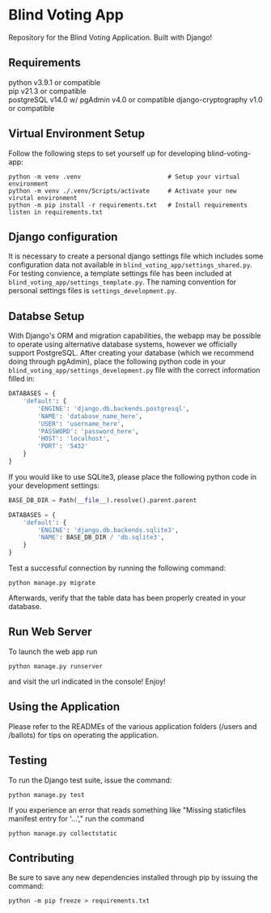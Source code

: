 ﻿# Blind Voting App
Repository for the Blind Voting Application. Built with Django!  

## Requirements  
python v3.9.1 or compatible  
pip v21.3 or compatible  
postgreSQL v14.0 w/ pgAdmin v4.0 or compatible
django-cryptography v1.0 or compatible

## Virtual Environment Setup
Follow the following steps to set yourself up for developing blind-voting-app:
```shell  
python -m venv .venv                        # Setup your virtual environment
python -m venv ./.venv/Scripts/activate     # Activate your new virutal environment
python -m pip install -r requirements.txt   # Install requirements listen in requirements.txt
```  

## Django configuration
It is necessary to create a personal django settings file which includes some configuration data not available in `blind_voting_app/settings_shared.py`. For testing convience, a template settings file has been included at `blind_voting_app/settings_template.py`. The naming convention for personal settings files is `settings_development.py`.

## Databse Setup  
With Django's ORM and migration capabilities, the webapp may be possible to operate using alternative database systems, however we officially support PostgreSQL. After creating your database (which we recommend doing through pgAdmin), place the following python code in your `blind_voting_app/settings_development.py` file with the correct information filled in:
```python
DATABASES = {
    'default': {
        'ENGINE': 'django.db.backends.postgresql',
        'NAME': 'database_name_here',
        'USER': 'username_here',
        'PASSWORD': 'password_here',
        'HOST': 'localhost',
        'PORT': '5432'
    }
}
```  
If you would like to use SQLite3, please place the following python code in your development settings:
```python
BASE_DB_DIR = Path(__file__).resolve().parent.parent

DATABASES = {
    'default': {
        'ENGINE': 'django.db.backends.sqlite3',
        'NAME': BASE_DB_DIR / 'db.sqlite3',
    }
}
```
Test a successful connection by running the following command:
```shell
python manage.py migrate
```
Afterwards, verify that the table data has been properly created in your database.

## Run Web Server
To launch the web app run
```shell
python manage.py runserver
```
and visit the url indicated in the console! Enjoy!

## Using the Application
Please refer to the READMEs of the various application folders (/users and /ballots) for tips on operating the application.

## Testing
To run the Django test suite, issue the command:  
```shell
python manage.py test
```
If you experience an error that reads something like "Missing staticfiles manifest entry for '...'," run the command
```shell
python manage.py collectstatic
```

## Contributing  
Be sure to save any new dependencies installed through pip by issuing the command:  
```shell  
python -m pip freeze > requirements.txt
```  
